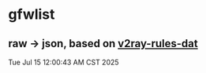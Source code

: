 # gfwlist
## raw -> json, based on [v2ray-rules-dat](https://github.com/Loyalsoldier/v2ray-rules-dat)
Tue Jul 15 12:00:43 AM CST 2025

